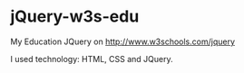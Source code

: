 # jQuery-w3s-edu

My Education JQuery on http://www.w3schools.com/jquery

I used technology: HTML, CSS and JQuery.
